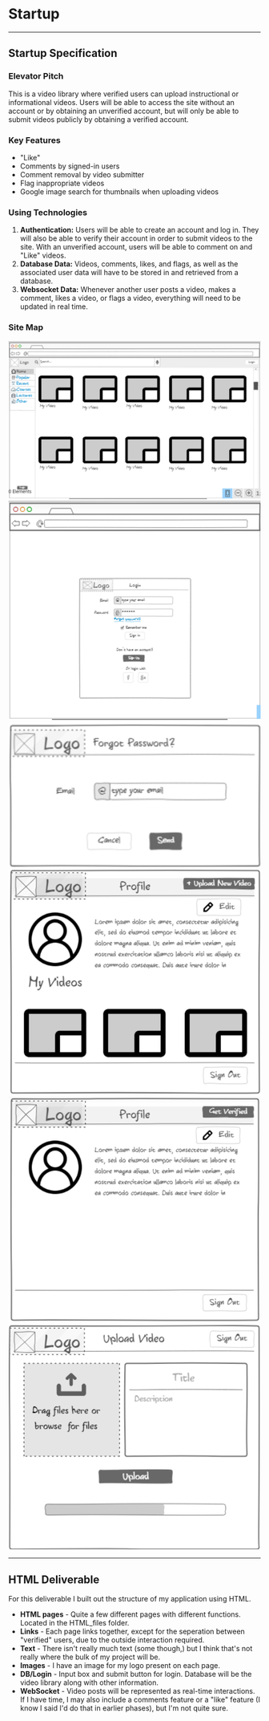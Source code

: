 # Startup
--------------------

## Startup Specification

### Elevator Pitch

This is a video library where verified users can upload instructional or informational videos. Users will be able to access the site without an account or by obtaining an unverified account, but will only be able to submit videos publicly by obtaining a verified account.

### Key Features

- "Like"
- Comments by signed-in users
- Comment removal by video submitter
- Flag inappropriate videos
- Google image search for thumbnails when uploading videos

### Using Technologies

1. **Authentication:** Users will be able to create an account and log in. They will also be able to verify their account in order to submit videos to the site. With an unverified account, users will be able to comment on and "Like" videos.
2. **Database Data:** Videos, comments, likes, and flags, as well as the associated user data will have to be stored in and retrieved from a database.
3. **Websocket Data:** Whenever another user posts a video, makes a comment, likes a video, or flags a video, everything will need to be updated in real time.

### Site Map

![Home Page](Screenshot%202024-01-17%20204800.png)
![Login](Screenshot%202024-01-17%20204851.png)
![Forgot Password](Screenshot%202024-01-17%20205159.png)
![Verified Profile](Screenshot%202024-01-17%20211226.png)
![Unverified Profile](Screenshot%202024-01-17%20211348.png)
![Upload Video](Screenshot%202024-01-17%20213807.png)

---------------------------

## HTML Deliverable

For this deliverable I built out the structure of my application using HTML.

- **HTML pages** - Quite a few different pages with different functions. Located in the HTML_files folder.
- **Links** - Each page links together, except for the seperation between "verified" users, due to the outside interaction required.
- **Text** - There isn't really much text (some though,) but I think that's not really where the bulk of my project will be.
- **Images** - I have an image for my logo present on each page.
- **DB/Login** - Input box and submit button for login. Database will be the video library along with other information.
- **WebSocket** - Video posts will be represented as real-time interactions. If I have time, I may also include a comments feature or a "like" feature (I know I said I'd do that in earlier phases), but I'm not quite sure.
